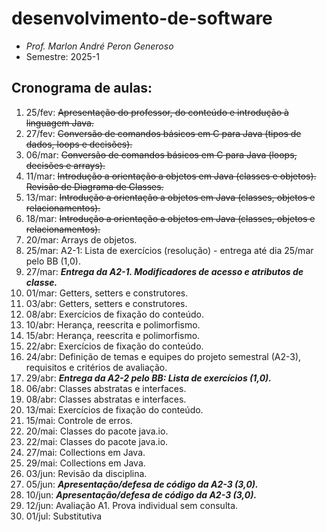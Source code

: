 # desenvolvimento-de-software
- _Prof. Marlon André Peron Generoso_
- Semestre: 2025-1

## Cronograma de aulas:
1. 25/fev: ~~Apresentação do professor, do conteúdo e introdução à linguagem Java.~~
2. 27/fev: ~~Conversão de comandos básicos em C para Java (tipos de dados, loops e decisões).~~
3. 06/mar: ~~Conversão de comandos básicos em C para Java (loops, decisões e arrays).~~
4. 11/mar: ~~Introdução a orientação a objetos em Java (classes e objetos). Revisão de Diagrama de Classes.~~
5. 13/mar: ~~Introdução a orientação a objetos em Java (classes, objetos e relacionamentos).~~
6. 18/mar: ~~Introdução a orientação a objetos em Java (classes, objetos e relacionamentos).~~
7. 20/mar: Arrays de objetos.
8. 25/mar: A2-1: Lista de exercícios (resolução) - entrega até dia 25/mar pelo BB (1,0).
9. 27/mar: **_Entrega da A2-1. Modificadores de acesso e atributos de classe._**
10. 01/mar: Getters, setters e construtores.
11. 03/abr: Getters, setters e construtores.
12. 08/abr: Exercícios de fixação do conteúdo.
13. 10/abr: Herança, reescrita e polimorfismo.
14. 15/abr: Herança, reescrita e polimorfismo.
15. 22/abr: Exercícios de fixação do conteúdo.
16. 24/abr: Definição de temas e equipes do projeto semestral (A2-3), requisitos e critérios de avaliação.
17. 29/abr: **_Entrega da A2-2 pelo BB: Lista de exercícios (1,0)._**
18. 06/abr: Classes abstratas e interfaces.
19. 08/abr: Classes abstratas e interfaces.
20. 13/mai: Exercícios de fixação do conteúdo.
21. 15/mai: Controle de erros.
22. 20/mai: Classes do pacote java.io.
23. 22/mai: Classes do pacote java.io.
24. 27/mai: Collections em Java.
25. 29/mai: Collections em Java.
26. 03/jun: Revisão da disciplina.
27. 05/jun: **_Apresentação/defesa de código da A2-3 (3,0)._**
28. 10/jun: **_Apresentação/defesa de código da A2-3 (3,0)._**
29. 12/jun: Avaliação A1. Prova individual sem consulta.
30. 01/jul: Substitutiva

